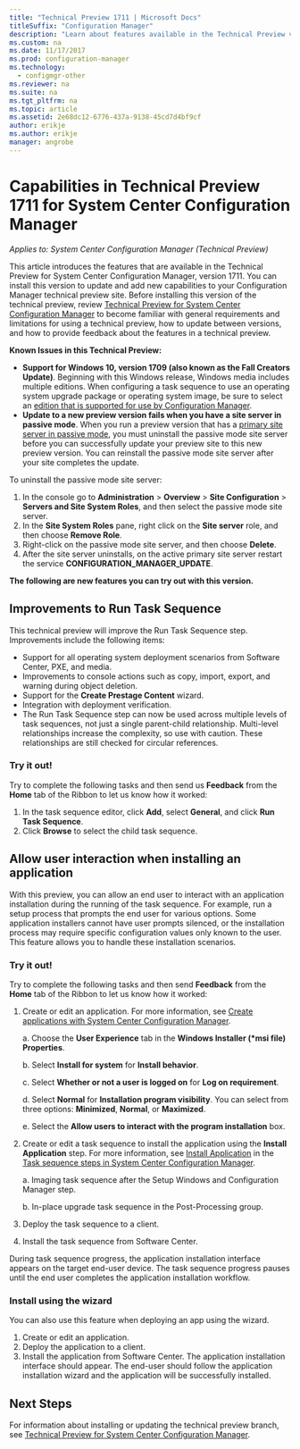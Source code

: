```yaml
---
title: "Technical Preview 1711 | Microsoft Docs"
titleSuffix: "Configuration Manager"
description: "Learn about features available in the Technical Preview version 1711 for System Center Configuration Manager."
ms.custom: na
ms.date: 11/17/2017
ms.prod: configuration-manager
ms.technology:
  - configmgr-other
ms.reviewer: na
ms.suite: na
ms.tgt_pltfrm: na
ms.topic: article
ms.assetid: 2e68dc12-6776-437a-9138-45cd7d4bf9cf
author: erikje
ms.author: erikje
manager: angrobe
---
```

# Capabilities in Technical Preview 1711 for System Center Configuration Manager

*Applies to: System Center Configuration Manager (Technical Preview)*

This article introduces the features that are available in the Technical Preview for System Center Configuration Manager, version 1711. You can install this version to update and add new capabilities to your Configuration Manager technical preview site. Before installing this version of the technical preview, review [Technical Preview for System Center Configuration Manager](../../core/get-started/technical-preview.md) to become familiar with general requirements and limitations for using a technical preview, how to update between versions, and how to provide feedback about the features in a technical preview.     


<!--  Known Issues Template   
**Known Issues in this Technical Preview:**
-   **Issue Name**. Details
    Workaround details.
-->
**Known Issues in this Technical Preview:**
-   **Support for Windows 10, version 1709 (also known as the Fall Creators Update)**.  Beginning with this Windows release, Windows media includes multiple editions. When configuring a task sequence to use an operating system upgrade package or operating system image, be sure to select an [edition that is supported for use by Configuration Manager](/sccm/core/plan-design/configs/support-for-windows-10#windows-10-as-a-client).
-   **Update to a new preview version fails when you have a site server in passive mode**. When you run a preview version that has a [primary site server in passive mode](/sccm/core/get-started/capabilities-in-technical-preview-1706#site-server-role-high-availability), you must uninstall the passive mode site server before you can successfully update your preview site to this new preview version. You can reinstall the passive mode site server after your site completes the update.

  To uninstall the passive mode site server:
  1. In the console go to **Administration** > **Overview** > **Site Configuration** > **Servers and Site System Roles**, and then select the passive mode site server.
  2. In the **Site System Roles** pane, right click on the **Site server** role, and then choose **Remove Role**.
  3. Right-click on the passive mode site server, and then choose **Delete**.
  4. After the site server uninstalls, on the active primary site server restart the service **CONFIGURATION_MANAGER_UPDATE**.

**The following are new features you can try out with this version.**  

<!--  Section Template
##  FEATURE
### Procedure 1
### Try it out!  
 Try to complete the following tasks and then send us **Feedback** from the **Home** tab of the Ribbon to let us know how it worked:
 -  Task 1
 -  Task 2              
-->

## Improvements to Run Task Sequence
<!-- 1261338 -->

This technical preview will improve the Run Task Sequence step. Improvements include the following items:

 - Support for all operating system deployment scenarios from Software Center, PXE, and media.
 - Improvements to console actions such as copy, import, export, and warning during object deletion.
 - Support for the **Create Prestage Content** wizard.
 - Integration with deployment verification.
 - The Run Task Sequence step can now be used across multiple levels of task sequences, not just a single parent-child relationship. Multi-level relationships increase the complexity, so use with caution. These relationships are still checked for circular references.

### Try it out!  

Try to complete the following tasks and then send us **Feedback** from the **Home** tab of the Ribbon to let us know how it worked:

1. In the task sequence editor, click **Add**, select **General**, and click **Run Task Sequence**.
2. Click **Browse** to select the child task sequence.

## Allow user interaction when installing an application <!-- 1356976 -->

With this preview, you can allow an end user to interact with an application installation during the running of the task sequence. For example, run a setup process that prompts the end user for various options. Some application installers cannot have user prompts silenced, or the installation process may require specific configuration values only known to the user. This feature allows you to handle these installation scenarios.

### Try it out!

Try to complete the following tasks and then send **Feedback** from the **Home** tab of the Ribbon to let us know how it worked:

1.  Create or edit an application. For more information, see [Create applications with System Center Configuration Manager](/sccm/apps/deploy-use/create-applications).

    a. Choose the **User Experience** tab in the **Windows Installer (\*msi file) Properties**.

    b. Select **Install for system** for **Install behavior**.

    c. Select **Whether or not a user is logged on** for **Log on requirement**.

    d. Select **Normal** for **Installation program visibility**. You can select from three options: **Minimized**, **Normal**, or **Maximized**.

    e. Select the **Allow users to interact with the program installation** box.

2.  Create or edit a task sequence to install the application using the **Install Application** step. For more information, see [Install Application](/sccm/osd/understand/task-sequence-steps#BKMK_InstallApplication) in the [Task sequence steps in System Center Configuration Manager](/sccm/osd/understand/task-sequence-steps).

    a. Imaging task sequence after the Setup Windows and Configuration Manager step.

    b. In-place upgrade task sequence in the Post-Processing group.

3.  Deploy the task sequence to a client.
4.  Install the task sequence from Software Center.

During task sequence progress, the application installation interface appears on the target end-user device. The task sequence progress pauses until the end user completes the application installation workflow.

### Install using the wizard

You can also use this feature when deploying an app using the wizard.

1. Create or edit an application.
2. Deploy the application to a client.
3. Install the application from Software Center. The application installation interface should appear. The end-user should follow the application installation wizard and the application will be successfully installed.




<!-- When we have another H2 in this topic, Add this Next Steps section back in.  -->

## Next Steps
For information about installing or updating the technical preview branch, see [Technical Preview for System Center Configuration Manager](/sccm/core/get-started/technical-preview).    
